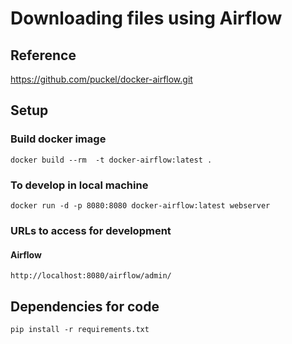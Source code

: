 # Downloading files using Airflow

## Reference
https://github.com/puckel/docker-airflow.git

## Setup
### Build docker image
```
docker build --rm  -t docker-airflow:latest .
```
### To develop in local machine
```
docker run -d -p 8080:8080 docker-airflow:latest webserver
```
### URLs to access for development
#### Airflow
```
http://localhost:8080/airflow/admin/
```
## Dependencies for code
```
pip install -r requirements.txt
```